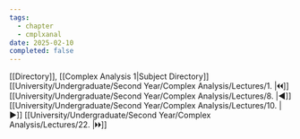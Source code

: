 ```yaml
---
tags:
  - chapter
  - cmplxanal
date: 2025-02-10
completed: false
---
```

[[Directory]], [[Complex Analysis 1|Subject Directory]]
[[University/Undergraduate/Second Year/Complex Analysis/Lectures/1. |🞀🞀]] [[University/Undergraduate/Second Year/Complex Analysis/Lectures/8. |◀]] [[University/Undergraduate/Second Year/Complex Analysis/Lectures/10. |▶]] [[University/Undergraduate/Second Year/Complex Analysis/Lectures/22. |🞂🞂]]
# 
## 
### 